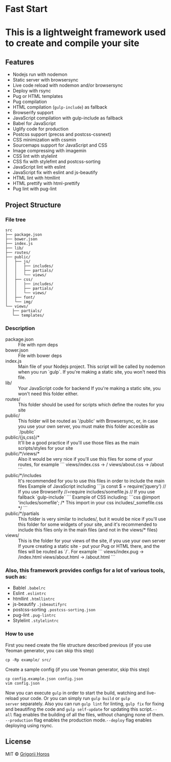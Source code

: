 # Fast Start

# This is a lightweight framework used to create and compile your site
## Features

* Nodejs run with nodemon
* Static server with browsersync
* Live code reload with nodemon and/or browsersync
* Deploy with rsync
* Pug or HTML templates
* Pug compilation
* HTML compilation (`gulp-include`) as fallback
* Browserify support
* JavaScript compilation with gulp-include as fallback
* Babel for JavaScript
* Uglify code for production
* Postcss support (precss and postcss-cssnext)
* CSS minimization with cssmin
* Sourcemaps support for JavaScript and CSS
* Image compressing with imagemin
* CSS lint with stylelint
* CSS fix with stylefmt and postcss-sorting
* JavaScript lint with eslint
* JavaScript fix with eslint and js-beautify
* HTML lint with htmllint
* HTML prettify with html-prettify
* Pug lint with pug-lint

## Project Structure

### File tree

```
src
├── package.json
├── bower.json
├── index.js
├── lib/
├── routes/
├── public/
│   ├── js/
│   │   ├── includes/
│   │   ├── partials/
│   │   └── views/
│   ├── css/
│   │   ├── includes/
│   │   ├── partials/
│   │   └── views/
│   ├── font/
│   └── img/
└── views/
   ├── partials/
   └── templates/
```

### Description

<dl>

<dt>package.json</dt>

<dd>File with npm deps</dd>

<dt>bower.json</dt>

<dd>File with bower deps</dd>

<dt>index.js</dt>

<dd>Main file of your Nodejs project. This script will be called by nodemon when you run `gulp`.
If you're making a static site, you won't need this file.</dd>

<dt>lib/</dt>

<dd>Your JavaScript code for backend
If you're making a static site, you won't need this folder either.</dd>

<dt>routes/</dt>

<dd>This folder should be used for scripts which define the routes for you site</dd>

<dt>public/</dt>

<dd>This folder will be routed as '/public' with Browsersync, or, in case you use your own server, you must make this folder accesible as `/public`</dd>

<dt>public/{js,css}/*</dt>

<dd>It'll be a good practice if you'll use those files as the main scripts/styles for your site</dd>

<dt>public/*/views/*</dt>

<dd>Also it would be very nice if you'll use this files for some of your routes, for example
```
views/index.css -> /
views/about.css -> /about
```
</dd>

<dt>public/*/includes</dt>

<dd>It's recommended for you to use this files in order to include the main files
Example of JavaScript including
```js
const $ = require('jquery') // If you use Browserify
//=require includes/somefile.js // If you use fallback `gulp-include`
```
Example of CSS including:
```css
@import 'includes/somefile'; /* This import in your css includes/_somefile.css */
```
</dd>

<dt>public/*/partials</dt>

<dd>This folder is very similar to includes/, but it would be nice if you'll use this folder for some widgets of your site, and it's recommended to include this files only in the main files (and not in the views/* files)</dd>

<dt>views/</dt>

<dd>This is the folder for your views of the site, if you use your own server
If youre creating a static site - put your Pug or HTML there, and the files will be routed as `/`. For example
```
views/index.pug -> /index.html
views/about.html -> /about.html
```
</dd>
</dl>

### Also, this framework provides configs for a lot of various tools, such as:

* Bablel `.babelrc`
* Eslint `.eslintrc`
* htmllint `.htmllintrc`
* js-beautify `.jsbeautifyrc`
* postcss-sorting `.postcss-sorting.json`
* pug-lint `.pug-lintrc`
* Stylelint `.stylelintrc`

### How to use

First you need create the file structure described previous (if you use Yeoman generator, you can skip this step)

```
cp -Rp example/ src/
```

Create a sample config (if you use Yeoman generator, skip this step)

```
cp config.example.json config.json
vim config.json
```

Now you can execute `gulp` in order to start the build, watching and live-reload your code. Or you can simply run `gulp build` or `gulp server` separately. Also you can run `gulp lint` for linting, `gulp fix` for fixing and beautifing the code and `gulp self-update` for updating this script.`--all` flag enables the building of all the files, without changing none of them. `--production` flag enables the production mode.`--deploy` flag enables deploying using rsync.

## License

MIT © [Grigorii Horos](https://github.com/horosgrisa)
